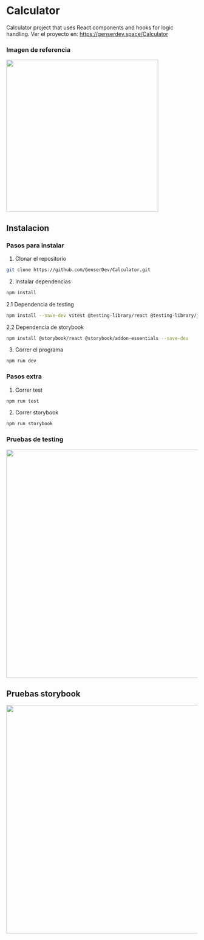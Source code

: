 # Calculator
Calculator project that uses React components and hooks for logic handling.
Ver el proyecto en: https://genserdev.space/Calculator
### Imagen de referencia
<img src="https://github.com/user-attachments/assets/652608a2-0d2c-49fd-b976-89775b88c796" style="display: block; width: 400px; margin: 10px 0;" />

## Instalacion 

### Pasos para instalar 

1. Clonar el repositorio
```bash
git clone https://github.com/GenserDev/Calculator.git
```
2. Instalar dependencias
```bash
npm install
```
2.1 Dependencia de testing
```bash
npm install --save-dev vitest @testing-library/react @testing-library/jest-dom jsdom
```
2.2 Dependencia de storybook
```bash
npm install @storybook/react @storybook/addon-essentials --save-dev
```
3. Correr el programa
```bash
npm run dev
```

### Pasos extra
1. Correr test
```bash
npm run test
```
2. Correr storybook
```bash
npm run storybook
```

### Pruebas de testing
<img src="https://github.com/user-attachments/assets/d6321be2-7da1-41c8-9ef7-35caeddd8edd" width="600" />

## Pruebas storybook
<img src="https://github.com/user-attachments/assets/fa465fab-4a8e-49c9-bd53-8e951d0bbf1b" width="600" style="display: block; margin: 15px 0;" />






